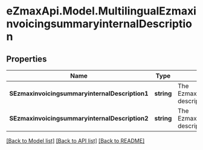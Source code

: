 
# eZmaxApi.Model.MultilingualEzmaxinvoicingsummaryinternalDescription

## Properties

Name | Type | Description | Notes
------------ | ------------- | ------------- | -------------
**SEzmaxinvoicingsummaryinternalDescription1** | **string** | The Ezmaxinvoicingsummaryinternal description in french | [optional] 
**SEzmaxinvoicingsummaryinternalDescription2** | **string** | The Ezmaxinvoicingsummaryinternal description in english | [optional] 

[[Back to Model list]](../README.md#documentation-for-models)
[[Back to API list]](../README.md#documentation-for-api-endpoints)
[[Back to README]](../README.md)

